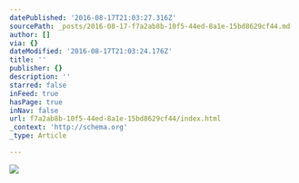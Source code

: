 ```yaml
---
datePublished: '2016-08-17T21:03:27.316Z'
sourcePath: _posts/2016-08-17-f7a2ab8b-10f5-44ed-8a1e-15bd8629cf44.md
author: []
via: {}
dateModified: '2016-08-17T21:03:24.176Z'
title: ''
publisher: {}
description: ''
starred: false
inFeed: true
hasPage: true
inNav: false
url: f7a2ab8b-10f5-44ed-8a1e-15bd8629cf44/index.html
_context: 'http://schema.org'
_type: Article

---
```

![](https://the-grid-user-content.s3-us-west-2.amazonaws.com/4c734b76-bd0e-4825-8e4a-4dfc07be0443.jpg)